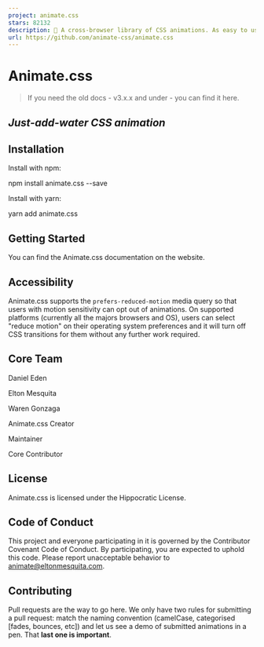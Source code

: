 ```yaml
---
project: animate.css
stars: 82132
description: 🍿 A cross-browser library of CSS animations. As easy to use as an easy thing.
url: https://github.com/animate-css/animate.css
---
```


Animate.css
===========

> If you need the old docs - v3.x.x and under - you can find it here.

_Just-add-water CSS animation_
------------------------------

Installation
------------

Install with npm:

npm install animate.css --save

Install with yarn:

yarn add animate.css

Getting Started
---------------

You can find the Animate.css documentation on the website.

Accessibility
-------------

Animate.css supports the `prefers-reduced-motion` media query so that users with motion sensitivity can opt out of animations. On supported platforms (currently all the majors browsers and OS), users can select "reduce motion" on their operating system preferences and it will turn off CSS transitions for them without any further work required.

Core Team
---------

Daniel Eden

Elton Mesquita

Waren Gonzaga

Animate.css Creator

Maintainer

Core Contributor

License
-------

Animate.css is licensed under the Hippocratic License.

Code of Conduct
---------------

This project and everyone participating in it is governed by the Contributor Covenant Code of Conduct. By participating, you are expected to uphold this code. Please report unacceptable behavior to animate@eltonmesquita.com.

Contributing
------------

Pull requests are the way to go here. We only have two rules for submitting a pull request: match the naming convention (camelCase, categorised \[fades, bounces, etc\]) and let us see a demo of submitted animations in a pen. That **last one is important**.
